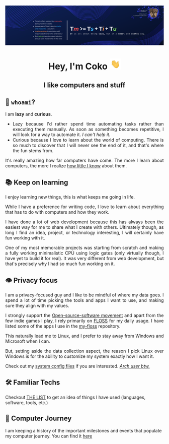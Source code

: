 ![coko-banner](./images/banner_time_formula.png)

<h1 align="center">Hey, I'm Coko <img src="./images/hi.gif" width="35" /></h1>
<h2 align="center">I like computers and stuff</h2>

## 🐘 `whoami`?

<div align="justify">
  <p>I am <b>lazy</b> and <b>curious</b>.</p> 
  <ul>
    <li>Lazy because I'd rather spend time automating tasks rather than executing them manually. As soon as something becomes repetitive, I will look for a way to automate it. <i>I can't help it.</i></li>
    <li>Curious because I love to learn about the world of computing. There is so much to discover that I will never see the end of it, and that's where the fun stems from.</li>
  </ul>
  <p>It's really amazing how far computers have come. The more I learn about computers, the more I realize <a href="https://en.wikipedia.org/wiki/Dunning%E2%80%93Kruger_effect">how little I know</a> about them.</p>

  ## 📚 Keep on learning
  <p>I enjoy learning new things, this is what keeps me going in life.</p>
  <p>While I have a preference for writing code, I love to learn about everything that has to do with computers and how they work.</p>
  <p>I have done a lot of web development because this has always been the easiest way for me to share what I create with others. Ultimately though, as long I find an idea, project, or technology interesting, I will certainly have fun working with it.</p>
  <p>One of my most memorable projects was starting from scratch and making a fully working minimalistic CPU using logic gates (only virtually though, I have yet to build it for real). It was very different from web development, but that's precisely why I had so much fun working on it.</p>

  ## 👁️ Privacy focus
  <p>I am a privacy-focused guy and I like to be mindful of where my data goes. I spend a lot of time picking the tools and apps I want to use, and making sure they align with my values.</p>
  <p>I strongly support the <a href="https://en.wikipedia.org/wiki/Open-source-software_movement">Open-source-software movement</a> and apart from the few indie games I play, I rely primarily on <a href="https://en.wikipedia.org/wiki/Free_and_open-source_software">FLOSS</a> for my daily usage. I have listed some of the apps I use in the <a href="https://github.com/Coko7/my-floss">my-floss</a> repository.</p>
  <p>This naturally lead me to Linux, and I prefer to stay away from Windows and Microsoft when I can.</p>
  <p>But, setting aside the data collection aspect, the reason I pick Linux over Windows is for the ability to customize my system exactly how I want it.</p>
  <p>Check out my <a href="https://github.com/Coko7/.dotfiles">system config files</a> if you are interested. <i><a href="https://www.urbandictionary.com/define.php?term=i%20use%20arch%20btw">Arch user btw.</a></i></p>
</div>

## 🛠️ Familiar Techs

Checkout [THE LIST](./FAMILIAR_TECHS.md) to get an idea of things I have used (languages, software, tools, etc.)

## 🚶 Computer Journey

I am keeping a history of the important milestones and events that populate my computer journey.
You can find it [here](./COMPUTER_JOURNEY.md)
